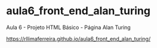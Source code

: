 # aula6_front_end_alan_turing
Aula 6 - Projeto HTML Básico - Página Alan Turing


https://rllimaferreira.github.io/aula6_front_end_alan_turing/

